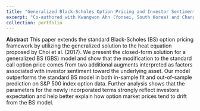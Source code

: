 ```yaml
---
title: "Generalized Black-Scholes Option Pricing and Investor Sentiment"
excerpt: "Co-authored with Kwangwon Ahn (Yonsei, South Korea) and Changyong Ha (PHBS, China)."
collection: portfolio
---
```


**Abstract** This paper extends the standard Black-Scholes (BS) option pricing framework by utilizing the generalized solution to the heat equation proposed by Choi et al. (2017). We present the closed-form solution for a generalized BS (GBS) model and show that the modification to the standard call option price comes from two additional augments interpreted as factors associated with investor sentiment toward the underlying asset. Our model outperforms the standard BS model in both in-sample fit and out-of-sample prediction on S&P 500 index option data. Further analysis shows that the parameters for the newly incorporated terms strongly reflect investors expectation and help better explain how option market prices tend to drift from the BS model.
